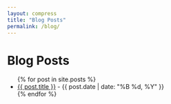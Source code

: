 ```yaml
---
layout: compress
title: "Blog Posts"
permalink: /blog/
---
```


<h1>Blog Posts</h1>
<ul>
  {% for post in site.posts %}
    <li>
      <a href="{{ post.url | relative_url }}">{{ post.title }}</a> - <span>{{ post.date | date: "%B %d, %Y" }}</span>
    </li>
  {% endfor %}
</ul>
